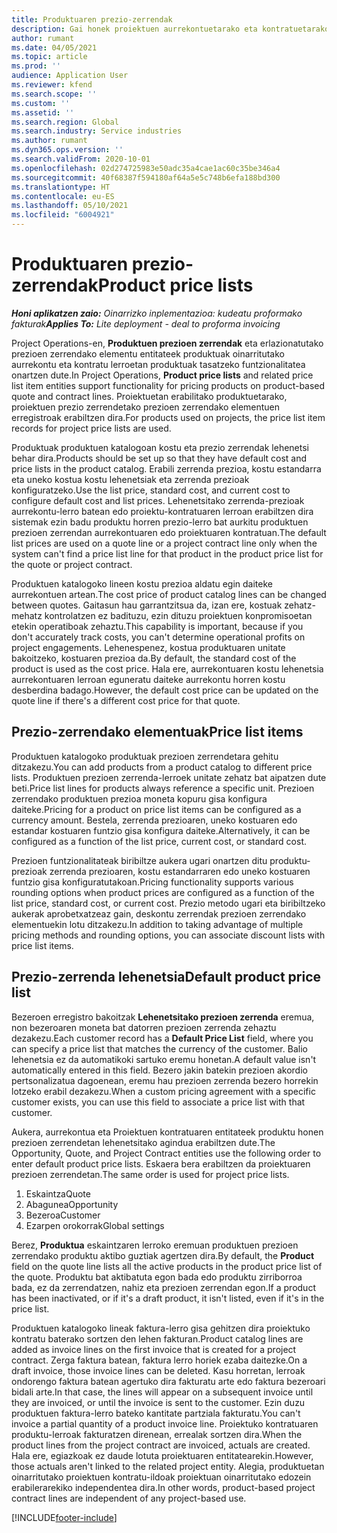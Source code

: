 ```yaml
---
title: Produktuaren prezio-zerrendak
description: Gai honek proiektuen aurrekontuetarako eta kontratuetarako erabilitako katalogoko prezioen zerrendei buruzko informazioa eskaintzen du.
author: rumant
ms.date: 04/05/2021
ms.topic: article
ms.prod: ''
audience: Application User
ms.reviewer: kfend
ms.search.scope: ''
ms.custom: ''
ms.assetid: ''
ms.search.region: Global
ms.search.industry: Service industries
ms.author: rumant
ms.dyn365.ops.version: ''
ms.search.validFrom: 2020-10-01
ms.openlocfilehash: 02d274725983e50adc35a4cae1ac60c35be346a4
ms.sourcegitcommit: 40f68387f594180af64a5e5c748b6efa188bd300
ms.translationtype: HT
ms.contentlocale: eu-ES
ms.lasthandoff: 05/10/2021
ms.locfileid: "6004921"
---
```

# <a name="product-price-lists"></a><span data-ttu-id="1f786-103">Produktuaren prezio-zerrendak</span><span class="sxs-lookup"><span data-stu-id="1f786-103">Product price lists</span></span>

<span data-ttu-id="1f786-104">_**Honi aplikatzen zaio:** Oinarrizko inplementazioa: kudeatu proformako fakturak_</span><span class="sxs-lookup"><span data-stu-id="1f786-104">_**Applies To:** Lite deployment - deal to proforma invoicing_</span></span>

 <span data-ttu-id="1f786-105">Project Operations-en, **Produktuen prezioen zerrendak** eta erlazionatutako prezioen zerrendako elementu entitateek produktuak oinarritutako aurrekontu eta kontratu lerroetan produktuak tasatzeko funtzionalitatea onartzen dute.</span><span class="sxs-lookup"><span data-stu-id="1f786-105">In Project Operations, **Product price lists** and related price list item entities support functionality for pricing products on product-based quote and contract lines.</span></span> <span data-ttu-id="1f786-106">Proiektuetan erabilitako produktuetarako, proiektuen prezio zerrendetako prezioen zerrendako elementuen erregistroak erabiltzen dira.</span><span class="sxs-lookup"><span data-stu-id="1f786-106">For products used on projects, the price list item records for project price lists are used.</span></span> 

<span data-ttu-id="1f786-107">Produktuak produktuen katalogoan kostu eta prezio zerrendak lehenetsi behar dira.</span><span class="sxs-lookup"><span data-stu-id="1f786-107">Products should be set up so that they have default cost and price lists in the product catalog.</span></span> <span data-ttu-id="1f786-108">Erabili zerrenda prezioa, kostu estandarra eta uneko kostua kostu lehenetsiak eta zerrenda prezioak konfiguratzeko.</span><span class="sxs-lookup"><span data-stu-id="1f786-108">Use the list price, standard cost, and current cost to configure default cost and list prices.</span></span> <span data-ttu-id="1f786-109">Lehenetsitako zerrenda-prezioak aurrekontu-lerro batean edo proiektu-kontratuaren lerroan erabiltzen dira sistemak ezin badu produktu horren prezio-lerro bat aurkitu produktuen prezioen zerrendan aurrekontuaren edo proiektuaren kontratuan.</span><span class="sxs-lookup"><span data-stu-id="1f786-109">The default list prices are used on a quote line or a project contract line only when the system can't find a price list line for that product in the product price list for the quote or project contract.</span></span>

<span data-ttu-id="1f786-110">Produktuen katalogoko lineen kostu prezioa aldatu egin daiteke aurrekontuen artean.</span><span class="sxs-lookup"><span data-stu-id="1f786-110">The cost price of product catalog lines can be changed between quotes.</span></span> <span data-ttu-id="1f786-111">Gaitasun hau garrantzitsua da, izan ere, kostuak zehatz-mehatz kontrolatzen ez badituzu, ezin dituzu proiektuen konpromisoetan etekin operatiboak zehaztu.</span><span class="sxs-lookup"><span data-stu-id="1f786-111">This capability is important, because if you don't accurately track costs, you can't determine operational profits on project engagements.</span></span> <span data-ttu-id="1f786-112">Lehenespenez, kostua produktuaren unitate bakoitzeko, kostuaren prezioa da.</span><span class="sxs-lookup"><span data-stu-id="1f786-112">By default, the standard cost of the product is used as the cost price.</span></span> <span data-ttu-id="1f786-113">Hala ere, aurrekontuaren kostu lehenetsia aurrekontuaren lerroan eguneratu daiteke aurrekontu horren kostu desberdina badago.</span><span class="sxs-lookup"><span data-stu-id="1f786-113">However, the default cost price can be updated on the quote line if there's a different cost price for that quote.</span></span>

## <a name="price-list-items"></a><span data-ttu-id="1f786-114">Prezio-zerrendako elementuak</span><span class="sxs-lookup"><span data-stu-id="1f786-114">Price list items</span></span>

<span data-ttu-id="1f786-115">Produktuen katalogoko produktuak prezioen zerrendetara gehitu ditzakezu.</span><span class="sxs-lookup"><span data-stu-id="1f786-115">You can add products from a product catalog to different price lists.</span></span> <span data-ttu-id="1f786-116">Produktuen prezioen zerrenda-lerroek unitate zehatz bat aipatzen dute beti.</span><span class="sxs-lookup"><span data-stu-id="1f786-116">Price list lines for products always reference a specific unit.</span></span> <span data-ttu-id="1f786-117">Prezioen zerrendako produktuen prezioa moneta kopuru gisa konfigura daiteke.</span><span class="sxs-lookup"><span data-stu-id="1f786-117">Pricing for a product on price list items can be configured as a currency amount.</span></span> <span data-ttu-id="1f786-118">Bestela, zerrenda prezioaren, uneko kostuaren edo estandar kostuaren funtzio gisa konfigura daiteke.</span><span class="sxs-lookup"><span data-stu-id="1f786-118">Alternatively, it can be configured as a function of the list price, current cost, or standard cost.</span></span>

<span data-ttu-id="1f786-119">Prezioen funtzionalitateak biribiltze aukera ugari onartzen ditu produktu-prezioak zerrenda prezioaren, kostu estandarraren edo uneko kostuaren funtzio gisa konfiguratutakoan.</span><span class="sxs-lookup"><span data-stu-id="1f786-119">Pricing functionality supports various rounding options when product prices are configured as a function of the list price, standard cost, or current cost.</span></span> <span data-ttu-id="1f786-120">Prezio metodo ugari eta biribiltzeko aukerak aprobetxatzeaz gain, deskontu zerrendak prezioen zerrendako elementuekin lotu ditzakezu.</span><span class="sxs-lookup"><span data-stu-id="1f786-120">In addition to taking advantage of multiple pricing methods and rounding options, you can associate discount lists with price list items.</span></span> 

 
## <a name="default-product-price-list"></a><span data-ttu-id="1f786-121">Prezio-zerrenda lehenetsia</span><span class="sxs-lookup"><span data-stu-id="1f786-121">Default product price list</span></span>
<span data-ttu-id="1f786-122">Bezeroen erregistro bakoitzak **Lehenetsitako prezioen zerrenda** eremua, non bezeroaren moneta bat datorren prezioen zerrenda zehaztu dezakezu.</span><span class="sxs-lookup"><span data-stu-id="1f786-122">Each customer record has a **Default Price List** field, where you can specify a price list that matches the currency of the customer.</span></span> <span data-ttu-id="1f786-123">Balio lehenetsia ez da automatikoki sartuko eremu honetan.</span><span class="sxs-lookup"><span data-stu-id="1f786-123">A default value isn't automatically entered in this field.</span></span> <span data-ttu-id="1f786-124">Bezero jakin batekin prezioen akordio pertsonalizatua dagoenean, eremu hau prezioen zerrenda bezero horrekin lotzeko erabil dezakezu.</span><span class="sxs-lookup"><span data-stu-id="1f786-124">When a custom pricing agreement with a specific customer exists, you can use this field to associate a price list with that customer.</span></span>

<span data-ttu-id="1f786-125">Aukera, aurrekontua eta Proiektuen kontratuaren entitateek produktu honen prezioen zerrendetan lehenetsitako agindua erabiltzen dute.</span><span class="sxs-lookup"><span data-stu-id="1f786-125">The Opportunity, Quote, and Project Contract entities use the following order to enter default product price lists.</span></span> <span data-ttu-id="1f786-126">Eskaera bera erabiltzen da proiektuaren prezioen zerrendetan.</span><span class="sxs-lookup"><span data-stu-id="1f786-126">The same order is used for project price lists.</span></span>

1.  <span data-ttu-id="1f786-127">Eskaintza</span><span class="sxs-lookup"><span data-stu-id="1f786-127">Quote</span></span>
2.  <span data-ttu-id="1f786-128">Abagunea</span><span class="sxs-lookup"><span data-stu-id="1f786-128">Opportunity</span></span>
3.  <span data-ttu-id="1f786-129">Bezeroa</span><span class="sxs-lookup"><span data-stu-id="1f786-129">Customer</span></span>
4.  <span data-ttu-id="1f786-130">Ezarpen orokorrak</span><span class="sxs-lookup"><span data-stu-id="1f786-130">Global settings</span></span> 

<span data-ttu-id="1f786-131">Berez, **Produktua** eskaintzaren lerroko eremuan produktuen prezioen zerrendako produktu aktibo guztiak agertzen dira.</span><span class="sxs-lookup"><span data-stu-id="1f786-131">By default, the **Product** field on the quote line lists all the active products in the product price list of the quote.</span></span> <span data-ttu-id="1f786-132">Produktu bat aktibatuta egon bada edo produktu zirriborroa bada, ez da zerrendatzen, nahiz eta prezioen zerrendan egon.</span><span class="sxs-lookup"><span data-stu-id="1f786-132">If a product has been inactivated, or if it's a draft product, it isn't listed, even if it's in the price list.</span></span> 

<span data-ttu-id="1f786-133">Produktuen katalogoko lineak faktura-lerro gisa gehitzen dira proiektuko kontratu baterako sortzen den lehen fakturan.</span><span class="sxs-lookup"><span data-stu-id="1f786-133">Product catalog lines are added as invoice lines on the first invoice that is created for a project contract.</span></span> <span data-ttu-id="1f786-134">Zerga faktura batean, faktura lerro horiek ezaba daitezke.</span><span class="sxs-lookup"><span data-stu-id="1f786-134">On a draft invoice, those invoice lines can be deleted.</span></span> <span data-ttu-id="1f786-135">Kasu horretan, lerroak ondorengo faktura batean agertuko dira fakturatu arte edo faktura bezeroari bidali arte.</span><span class="sxs-lookup"><span data-stu-id="1f786-135">In that case, the lines will appear on a subsequent invoice until they are invoiced, or until the invoice is sent to the customer.</span></span> <span data-ttu-id="1f786-136">Ezin duzu produktuen faktura-lerro bateko kantitate partziala fakturatu.</span><span class="sxs-lookup"><span data-stu-id="1f786-136">You can't invoice a partial quantity of a product invoice line.</span></span> <span data-ttu-id="1f786-137">Proiektuko kontratuaren produktu-lerroak fakturatzen direnean, errealak sortzen dira.</span><span class="sxs-lookup"><span data-stu-id="1f786-137">When the product lines from the project contract are invoiced, actuals are created.</span></span> <span data-ttu-id="1f786-138">Hala ere, egiazkoak ez daude lotuta proiektuaren entitatearekin.</span><span class="sxs-lookup"><span data-stu-id="1f786-138">However, those actuals aren't linked to the related project entity.</span></span> <span data-ttu-id="1f786-139">Alegia, produktuetan oinarritutako proiektuen kontratu-ildoak proiektuan oinarritutako edozein erabilerarekiko independentea dira.</span><span class="sxs-lookup"><span data-stu-id="1f786-139">In other words, product-based project contract lines are independent of any project-based use.</span></span> 


[!INCLUDE[footer-include](../includes/footer-banner.md)]
